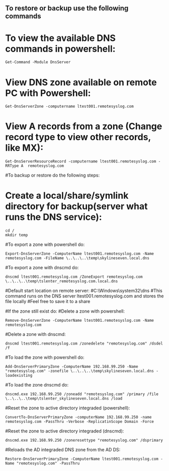 ## To restore or backup use the following commands

# To view the available DNS commands in powershell:
```
Get-Command -Module DnsServer
```

# View DNS zone available on remote PC with Powershell:
```
Get-DnsServerZone -computername ltest001.remotesyslog.com
```

# View A records from a zone (Change record type to view other records, like MX):
```
Get-DnsServerResourceRecord -computername ltest001.remotesyslog.com -RRType A  remotesyslog.com
```

#To backup or restore do the following steps:
# Create a local/share/symlink directory for backup(server what runs the DNS service):
```
cd /
mkdir temp
```

#To export a zone with powershell do:
```
Export-DnsServerZone -ComputerName ltest001.remotesyslog.com -Name remotesyslog.com -FileName \..\..\..\temp\skylineseven.local.dns
```
#To export a zone with dnscmd do:
```
dnscmd ltest001.remotesyslog.com /ZoneExport remotesyslog.com \..\..\..\temp\tslenter_remotesyslog.com.local.dns
```
#Default start location on remote server:
#C:\Windows\system32\dns 
#This command runs on the DNS server ltest001.remotesyslog.com and stores the file locally
#Feel free to save it to a share

#If the zone still exist do:
#Delete a zone with powershell:
```
Remove-DnsServerZone -ComputerName ltest001.remotesyslog.com -Name remotesyslog.com
```
#Delete a zone with dnscmd:
```
dnscmd ltest001.remotesyslog.com /zonedelete "remotesyslog.com" /dsdel /f
```

#To load the zone with powershell do:
```
Add-DnsServerPrimaryZone -ComputerName 192.168.99.250 -Name "remotesyslog.com" -zonefile \..\..\..\temp\skylineseven.local.dns -loadexisting
```
#To load the zone dnscmd do:
```
dnscmd.exe 192.168.99.250 /zoneadd "remotesyslog.com" /primary /file \..\..\..\temp\tslenter_skylineseven.local.dns /load
```

#Reset the zone to active directory integraded (powershell):
```
ConvertTo-DnsServerPrimaryZone -computerName 192.168.99.250 -name remotesyslog.com -PassThru -Verbose -ReplicatinScope Domain -Force
```
#Reset the zone to active directory integraded (dnscmd):
```
dnscmd.exe 192.168.99.250 /zoneresettype "remotesyslog.com" /dsprimary
```

#Reloads the AD integraded DNS zone from the AD DS:
```
Restore-DnsServerPrimaryZone -ComputerName ltest001.remotesyslog.com -Name "remotesyslog.com" -PassThru
```
